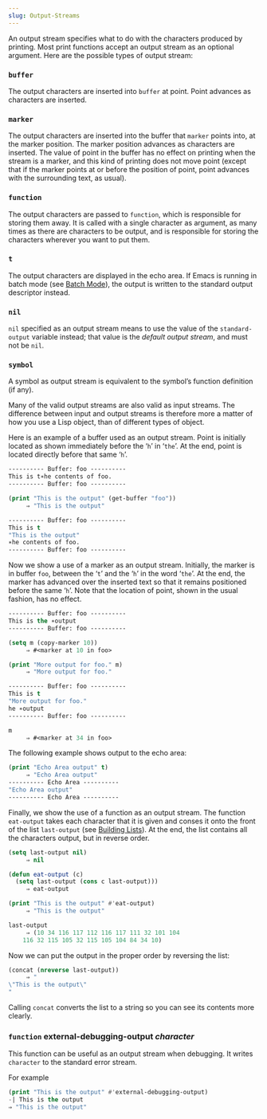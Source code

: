 ```yaml
---
slug: Output-Streams
---
```


An output stream specifies what to do with the characters produced by printing. Most print functions accept an output stream as an optional argument. Here are the possible types of output stream:

### `buffer`

The output characters are inserted into `buffer` at point. Point advances as characters are inserted.

### `marker`

The output characters are inserted into the buffer that `marker` points into, at the marker position. The marker position advances as characters are inserted. The value of point in the buffer has no effect on printing when the stream is a marker, and this kind of printing does not move point (except that if the marker points at or before the position of point, point advances with the surrounding text, as usual).

### `function`

The output characters are passed to `function`, which is responsible for storing them away. It is called with a single character as argument, as many times as there are characters to be output, and is responsible for storing the characters wherever you want to put them.

### `t`

The output characters are displayed in the echo area. If Emacs is running in batch mode (see [Batch Mode](Batch-Mode)), the output is written to the standard output descriptor instead.

### `nil`

`nil` specified as an output stream means to use the value of the `standard-output` variable instead; that value is the *default output stream*, and must not be `nil`.

### `symbol`

A symbol as output stream is equivalent to the symbol’s function definition (if any).

Many of the valid output streams are also valid as input streams. The difference between input and output streams is therefore more a matter of how you use a Lisp object, than of different types of object.

Here is an example of a buffer used as an output stream. Point is initially located as shown immediately before the ‘`h`’ in ‘`the`’. At the end, point is located directly before that same ‘`h`’.

```lisp
---------- Buffer: foo ----------
This is t∗he contents of foo.
---------- Buffer: foo ----------
```

```lisp
(print "This is the output" (get-buffer "foo"))
     ⇒ "This is the output"
```

```lisp
---------- Buffer: foo ----------
This is t
"This is the output"
∗he contents of foo.
---------- Buffer: foo ----------
```

Now we show a use of a marker as an output stream. Initially, the marker is in buffer `foo`, between the ‘`t`’ and the ‘`h`’ in the word ‘`the`’. At the end, the marker has advanced over the inserted text so that it remains positioned before the same ‘`h`’. Note that the location of point, shown in the usual fashion, has no effect.

```lisp
---------- Buffer: foo ----------
This is the ∗output
---------- Buffer: foo ----------
```



```lisp
(setq m (copy-marker 10))
     ⇒ #<marker at 10 in foo>
```



```lisp
(print "More output for foo." m)
     ⇒ "More output for foo."
```



```lisp
---------- Buffer: foo ----------
This is t
"More output for foo."
he ∗output
---------- Buffer: foo ----------
```



```lisp
m
     ⇒ #<marker at 34 in foo>
```

The following example shows output to the echo area:

```lisp
(print "Echo Area output" t)
     ⇒ "Echo Area output"
---------- Echo Area ----------
"Echo Area output"
---------- Echo Area ----------
```

Finally, we show the use of a function as an output stream. The function `eat-output` takes each character that it is given and conses it onto the front of the list `last-output` (see [Building Lists](Building-Lists)). At the end, the list contains all the characters output, but in reverse order.

```lisp
(setq last-output nil)
     ⇒ nil
```



```lisp
(defun eat-output (c)
  (setq last-output (cons c last-output)))
     ⇒ eat-output
```



```lisp
(print "This is the output" #'eat-output)
     ⇒ "This is the output"
```



```lisp
last-output
     ⇒ (10 34 116 117 112 116 117 111 32 101 104
    116 32 115 105 32 115 105 104 84 34 10)
```

Now we can put the output in the proper order by reversing the list:

```lisp
(concat (nreverse last-output))
     ⇒ "
\"This is the output\"
"
```

Calling `concat` converts the list to a string so you can see its contents more clearly.

### <span className="tag function">`function`</span> **external-debugging-output** *character*

This function can be useful as an output stream when debugging. It writes `character` to the standard error stream.

For example

```lisp
(print "This is the output" #'external-debugging-output)
-| This is the output
⇒ "This is the output"
```
